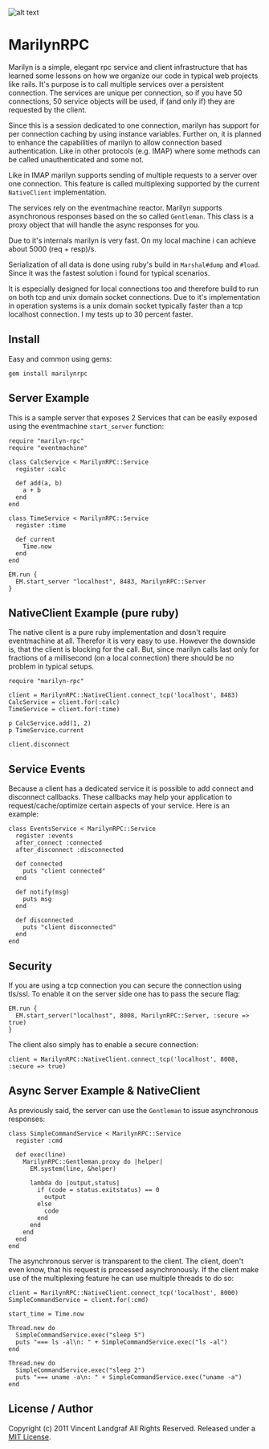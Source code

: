 ![alt text](https://raw.github.com/threez/marilyn-rpc/master/kiss.png "MarilynRPC")

# MarilynRPC

Marilyn is a simple, elegant rpc service and client infrastructure that has
learned some lessons on how we organize our code in typical web projects like
rails. It's purpose is to call multiple services over a persistent connection.
The services are unique per connection, so if you have 50 connections, 50 
service objects will be used, if (and only if) they are requested by the client.

Since this is a session dedicated to one connection, marilyn has support for per 
connection caching by using instance variables. Further on, it is planned to 
enhance the capabilities of marilyn to allow connection based authentication.
Like in other protocols (e.g. IMAP) where some methods can be called
unauthenticated and some not.

Like in IMAP marilyn supports sending of multiple requests to a server over one
connection. This feature is called multiplexing supported by the current
`NativeClient` implementation.

The services rely on the eventmachine reactor. Marilyn supports asynchronous
responses based on the so called `Gentleman`. This class is a proxy object that
will handle the async responses for you.

Due to it's internals marilyn is very fast. On my local machine i can achieve
about 5000 (req + resp)/s.

Serialization of all data is done using ruby's build in `Marshal#dump` and `#load`. Since it was the fastest solution i found for typical scenarios.

It is especially designed for local connections too and therefore build to run
on both tcp and unix domain socket connections. Due to it's implementation in
operation systems is a unix domain socket typically faster than a tcp localhost
connection. I my tests up to 30 percent faster.

## Install

Easy and common using gems:

    gem install marilynrpc

## Server Example

This is a sample server that exposes 2 Services that can be easily exposed using
the eventmachine `start_server` function:

    require "marilyn-rpc"
    require "eventmachine"

    class CalcService < MarilynRPC::Service
      register :calc

      def add(a, b)
        a + b
      end
    end
    
    class TimeService < MarilynRPC::Service
      register :time
      
      def current
        Time.now
      end
    end

    EM.run {
      EM.start_server "localhost", 8483, MarilynRPC::Server
    }

## NativeClient Example (pure ruby)

The native client is a pure ruby implementation and dosn't require eventmachine
at all. Therefor it is very easy to use. However the downside is, that the
client is blocking for the call. But, since marilyn calls last only for
fractions of a millisecond (on a local connection) there should be no problem in
typical setups.

    require "marilyn-rpc"
    
    client = MarilynRPC::NativeClient.connect_tcp('localhost', 8483)
    CalcService = client.for(:calc)
    TimeService = client.for(:time)

    p CalcService.add(1, 2)
    p TimeService.current

    client.disconnect
    
## Service Events

Because a client has a dedicated service it is possible to add connect and
disconnect callbacks. These callbacks may help your application to
request/cache/optimize certain aspects of your service. Here is an example:

    class EventsService < MarilynRPC::Service
      register :events
      after_connect :connected
      after_disconnect :disconnected
  
      def connected
        puts "client connected"
      end
  
      def notify(msg)
        puts msg
      end
  
      def disconnected
        puts "client disconnected"
      end
    end

## Security

If you are using a tcp connection you can secure the connection using tls/ssl.
To enable it on the server side one has to pass the secure flag:

    EM.run {
      EM.start_server("localhost", 8008, MarilynRPC::Server, :secure => true)
    }

The client also simply has to enable a secure connection:

    client = MarilynRPC::NativeClient.connect_tcp('localhost', 8008, :secure => true)

## Async Server Example & NativeClient

As previously said, the server can use the `Gentleman` to issue asynchronous
responses:

    class SimpleCommandService < MarilynRPC::Service
      register :cmd

      def exec(line)
        MarilynRPC::Gentleman.proxy do |helper|
          EM.system(line, &helper)

          lambda do |output,status|
            if (code = status.exitstatus) == 0
              output 
            else
              code
            end
          end
        end
      end
    end

The asynchronous server is transparent to the client. The client, doen't even
know, that his request is processed asynchronously. If the client make use of
the multiplexing feature he can use multiple threads to do so:

    client = MarilynRPC::NativeClient.connect_tcp('localhost', 8000)
    SimpleCommandService = client.for(:cmd)

    start_time = Time.now

    Thread.new do
      SimpleCommandService.exec("sleep 5")
      puts "=== ls -al\n: " + SimpleCommandService.exec("ls -al")
    end

    Thread.new do
      SimpleCommandService.exec("sleep 2")
      puts "=== uname -a\n: " + SimpleCommandService.exec("uname -a")
    end

## License / Author

Copyright (c) 2011 Vincent Landgraf
All Rights Reserved. Released under a [MIT License](LICENCE).
